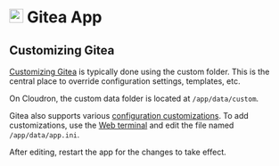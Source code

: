 # <img src="/documentation/img/gitea-logo.png" width="25px"> Gitea App

## Customizing Gitea

[Customizing Gitea](https://docs.gitea.io/en-us/customizing-gitea/) is typically done
using the custom folder. This is the central place to override configuration settings,
templates, etc.

On Cloudron, the custom data folder is located at `/app/data/custom`.

Gitea also supports various [configuration customizations](https://docs.gitea.io/en-us/config-cheat-sheet/).
To add customizations, use the [Web terminal](apps/#web-terminal) and edit
the file named `/app/data/app.ini`.

After editing, restart the app for the changes to take effect.


